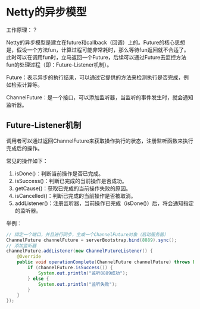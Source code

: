 Netty的异步模型
===

工作原理：？

Netty的异步模型是建立在future和callback（回调）上的。Future的核心思想是，假设一个方法fun，计算过程可能非常耗时，那么等待fun返回就不合适了。此时可以在调用fun时，立马返回一个Future，后续可以通过Future去监控方法fun的处理过程（即：Future-Listener机制）。

Future：表示异步的执行结果，可以通过它提供的方法来检测执行是否完成，例如检索计算等。

ChannelFuture：是一个接口，可以添加监听器，当监听的事件发生时，就会通知监听器。

Future-Listener机制
---

调用者可以通过返回ChannelFuture来获取操作执行的状态，注册监听函数来执行完成后的操作。

常见的操作如下：

1. isDone()：判断当前操作是否已完成。
2. isSuccess()：判断已完成的当前操作是否成功。
3. getCause()：获取已完成的当前操作失败的原因。
4. isCancelled()：判断已完成的当前操作是否被取消。
5. addListener()：注册监听器，当前操作已完成（isDone()）后，将会通知指定的监听器。

举例：
```java
// 绑定一个端口，并且进行同步，生成一个ChannelFuture对象（启动服务器）
ChannelFuture channelFuture = serverBootstrap.bind(8889).sync();
// 添加监听器
channelFuture.addListener(new ChannelFutureListener() {
    @Override
    public void operationComplete(ChannelFuture channelFuture) throws Exception {
        if (channelFuture.isSuccess()) {
            System.out.println("监听8889成功");
        } else {
            System.out.println("监听失败");
        }
    }
});

```
